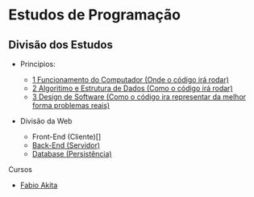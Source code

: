 # Estudos de Programação

## Divisão dos Estudos

- Principios:

  - [1 Funcionamento do Computador (Onde o código irá rodar)](https://github.com/gabriel-skinny/Estudos-Programacao/tree/main/computador)
  - [2 Algoritimo e Estrutura de Dados (Como o código irá rodar)](https://github.com/gabriel-skinny/Estudos-Programacao/tree/main/algoritimos_e_estrutura_de_dados)
  - [3 Design de Software (Como o código ira representar da melhor forma problemas reais)](https://github.com/gabriel-skinny/Estudos-Programacao/tree/main/design)

- Divisão da Web
  - Front-End (Cliente)[]
  - [Back-End (Servidor)](https://github.com/gabriel-skinny/Estudos-Programacao/tree/main/back-end)
  - [Database (Persistência)](https://github.com/gabriel-skinny/Estudos-Programacao/tree/main/database)

Cursos

- [Fabio Akita](https://github.com/gabriel-skinny/Estudos-Programacao/tree/main/cursos/fabio-akita)
